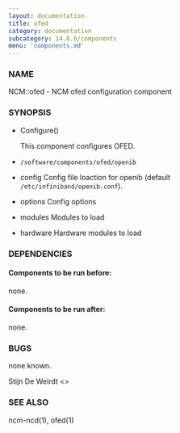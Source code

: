 ```yaml
---
layout: documentation
title: ofed
category: documentation
subcategory: 14.8.0/components
menu: 'components.md'
---
```

### NAME

NCM::ofed - NCM ofed configuration component

### SYNOPSIS

- Configure()

    This component configures OFED.

- `/software/components/ofed/openib`
- config 
Config file loaction for openib (default `/etc/infiniband/openib.conf`).
- options
Config options
- modules
Modules to load
- hardware
Hardware modules to load

### DEPENDENCIES

#### Components to be run before:

none.

#### Components to be run after:

none.

### BUGS

none known.

Stijn De Weirdt <>

### SEE ALSO

ncm-ncd(1), ofed(1)
